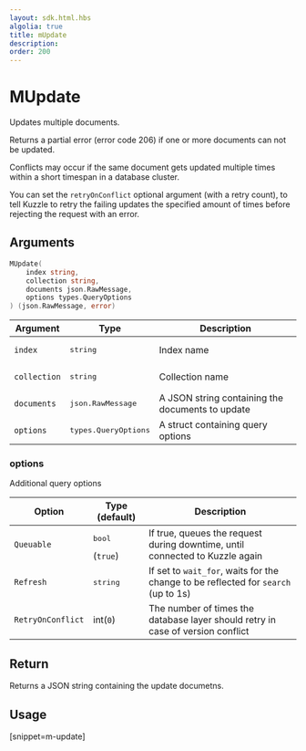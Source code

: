 ```yaml
---
layout: sdk.html.hbs
algolia: true
title: mUpdate
description:
order: 200
---
```


# MUpdate

Updates multiple documents.

Returns a partial error (error code 206) if one or more documents can not be updated.

Conflicts may occur if the same document gets updated multiple times within a short timespan in a database cluster.

You can set the `retryOnConflict` optional argument (with a retry count), to tell Kuzzle to retry the failing updates the specified amount of times before rejecting the request with an error.

## Arguments

```go
MUpdate(
    index string, 
    collection string, 
    documents json.RawMessage, 
    options types.QueryOptions
) (json.RawMessage, error)
```

| Argument | Type | Description |
| --- | --- | --- |
| `index` | <pre>string</pre> | Index name |
| `collection` | <pre>string</pre> | Collection name |
| `documents` | <pre>json.RawMessage</pre> | A JSON string containing the documents to update |
| `options` | <pre>types.QueryOptions</pre> | A struct containing query options |

### options

Additional query options

| Option | Type (default) | Description |
| --- | --- | --- |
| `Queuable` | <pre>bool</pre>  (`true`) | If true, queues the request during downtime, until connected to Kuzzle again |
| `Refresh` | <pre>string</pre> | If set to `wait_for`, waits for the change to be reflected for `search` (up to 1s) |
| `RetryOnConflict` | int(`0`) | The number of times the database layer should retry in case of version conflict |

## Return

Returns a JSON string containing the update documetns.

## Usage

[snippet=m-update]

